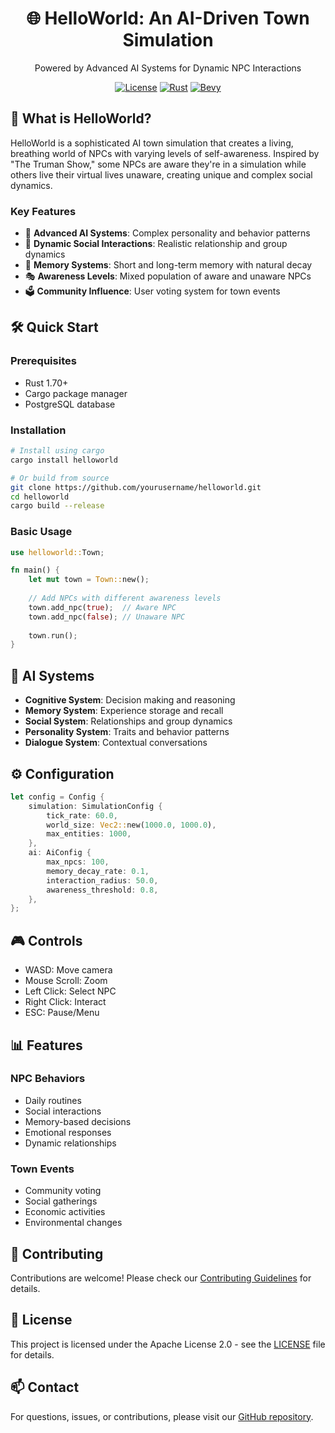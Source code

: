 <div align="center">
<h1>🌐 HelloWorld: An AI-Driven Town Simulation</h1>
<p>Powered by Advanced AI Systems for Dynamic NPC Interactions</p>

[![License](https://img.shields.io/badge/License-Apache_2.0-blue.svg)](https://opensource.org/licenses/Apache-2.0)
[![Rust](https://img.shields.io/badge/rust-1.70%2B-orange.svg)](https://www.rust-lang.org/)
[![Bevy](https://img.shields.io/badge/Bevy-0.12-yellow)](https://bevyengine.org/)
</div>

## 🚀 What is HelloWorld?

HelloWorld is a sophisticated AI town simulation that creates a living, breathing world of NPCs with varying levels of self-awareness. Inspired by "The Truman Show," some NPCs are aware they're in a simulation while others live their virtual lives unaware, creating unique and complex social dynamics.

### Key Features

- 🧠 **Advanced AI Systems**: Complex personality and behavior patterns
- 🤝 **Dynamic Social Interactions**: Realistic relationship and group dynamics
- 💭 **Memory Systems**: Short and long-term memory with natural decay
- 🎭 **Awareness Levels**: Mixed population of aware and unaware NPCs
- 🗳️ **Community Influence**: User voting system for town events

## 🛠️ Quick Start

### Prerequisites
- Rust 1.70+
- Cargo package manager
- PostgreSQL database

### Installation

```bash
# Install using cargo
cargo install helloworld

# Or build from source
git clone https://github.com/yourusername/helloworld.git
cd helloworld
cargo build --release
```

### Basic Usage

```rust
use helloworld::Town;

fn main() {
    let mut town = Town::new();
    
    // Add NPCs with different awareness levels
    town.add_npc(true);  // Aware NPC
    town.add_npc(false); // Unaware NPC
    
    town.run();
}
```

## 🧠 AI Systems

- **Cognitive System**: Decision making and reasoning
- **Memory System**: Experience storage and recall
- **Social System**: Relationships and group dynamics
- **Personality System**: Traits and behavior patterns
- **Dialogue System**: Contextual conversations

## ⚙️ Configuration

```rust
let config = Config {
    simulation: SimulationConfig {
        tick_rate: 60.0,
        world_size: Vec2::new(1000.0, 1000.0),
        max_entities: 1000,
    },
    ai: AiConfig {
        max_npcs: 100,
        memory_decay_rate: 0.1,
        interaction_radius: 50.0,
        awareness_threshold: 0.8,
    },
};
```

## 🎮 Controls

- WASD: Move camera
- Mouse Scroll: Zoom
- Left Click: Select NPC
- Right Click: Interact
- ESC: Pause/Menu

## 📊 Features

### NPC Behaviors
- Daily routines
- Social interactions
- Memory-based decisions
- Emotional responses
- Dynamic relationships

### Town Events
- Community voting
- Social gatherings
- Economic activities
- Environmental changes

## 🤝 Contributing

Contributions are welcome! Please check our [Contributing Guidelines](CONTRIBUTING.md) for details.

## 📝 License

This project is licensed under the Apache License 2.0 - see the [LICENSE](LICENSE) file for details.

## 📫 Contact

For questions, issues, or contributions, please visit our [GitHub repository](https://github.com/yourusername/helloworld).
